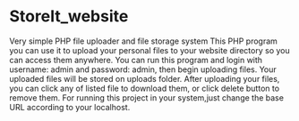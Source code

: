 # StoreIt_website
Very simple PHP file uploader and file storage system
This PHP program you can use it to upload your personal files to your website directory so you can access them anywhere.
You can run this program and login with username: admin and password: admin, then begin uploading files.
Your uploaded files will be stored on uploads folder.
After uploading your files, you can click any of listed file to download them, or click delete button to remove them.
For running this project in your system,just change the base URL according to your localhost.
